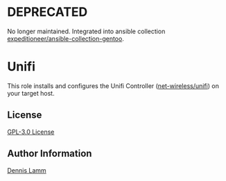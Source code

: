 # DEPRECATED

No longer maintained. Integrated into ansible collection [expeditioneer/ansible-collection-gentoo](expeditioneer/ansible-collection-gentoo).

# Unifi

This role installs and configures the Unifi Controller ([net-wireless/unifi](https://packages.gentoo.org/packages/net-wireless/unifi)) on your target host.

## License

[GPL-3.0 License](LICENSE)

## Author Information

[Dennis Lamm](https://github.com/expeditioneer/)
